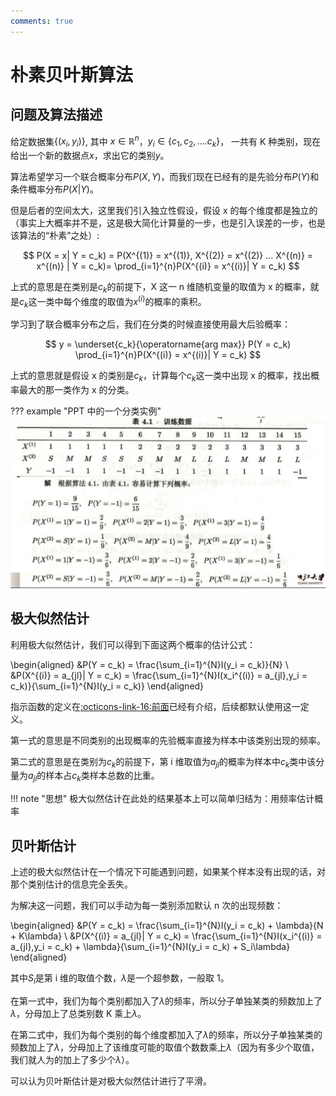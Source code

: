 ```yaml
---
comments: true
---
```


# 朴素贝叶斯算法

## 问题及算法描述

给定数据集$\{(x_i,y_i)\}$, 其中 $x \in \mathbb{R}^n$，$y_i \in \{ c_1,c_2,....c_k\}$， 一共有 K 种类别，现在给出一个新的数据点$x$，求出它的类别$y$。

算法希望学习一个联合概率分布$P(X,Y)$，而我们现在已经有的是先验分布$P(Y)$和条件概率分布$P(X|Y)$。

但是后者的空间太大，这里我们引入独立性假设，假设 x 的每个维度都是独立的（事实上大概率并不是，这是极大简化计算量的一步，也是引入误差的一步，也是该算法的“朴素”之处）:

$$
    P(X = x| Y = c_k) = P(X^{(1)} = x^{(1)}, X^{(2)} = x^{(2)} ... X^{(n)} = x^{(n)} | Y = c_k)=  \prod_{i=1}^{n}P(X^{(i)} = x^{(i)}| Y = c_k)
$$

上式的意思是在类别是$c_k$的前提下，X 这一 n 维随机变量的取值为 x 的概率，就是$c_k$这一类中每个维度的取值为$x^{(i)}$的概率的乘积。

学习到了联合概率分布之后，我们在分类的时候直接使用最大后验概率：

$$
    y = \underset{c_k}{\operatorname{arg max}} P(Y = c_k) \prod_{i=1}^{n}P(X^{(i)} = x^{(i)}| Y = c_k)
$$

上式的意思就是假设 x 的类别是$c_k$，计算每个$c_k$这一类中出现 x 的概率，找出概率最大的那一类作为 x 的分类。

??? example "PPT 中的一个分类实例"
    ![](images/Naive_Bayesian/2023-11-21-16-12-56.png#pic)

## 极大似然估计

利用极大似然估计，我们可以得到下面这两个概率的估计公式：

\begin{aligned}
    &P(Y = c_k) = \frac{\sum_{i=1}^{N}I(y_i = c_k)}{N} \\
    &P(X^{(i)} = a_{jl}| Y = c_k) = \frac{\sum_{i=1}^{N}I(x_i^{(i)} = a_{jl},y_i = c_k)}{\sum_{i=1}^{N}I(y_i = c_k)}
\end{aligned}

指示函数的定义在[:octicons-link-16:前面](https://stormckey.github.io/Note/Data%20Modeling/KNN/#_1)已经有介绍，后续都默认使用这一定义。

第一式的意思是不同类别的出现概率的先验概率直接为样本中该类别出现的频率。

第二式的意思是在类别为$c_k$的前提下，第 i 维取值为$a_{jl}$的概率为样本中$c_k$类中该分量为$a_{jl}$的样本占$c_k$类样本总数的比重。

!!! note "思想"
    极大似然估计在此处的结果基本上可以简单归结为：用频率估计概率

## 贝叶斯估计

上述的极大似然估计在一个情况下可能遇到问题，如果某个样本没有出现的话，对那个类别估计的信息完全丢失。

为解决这一问题，我们可以手动为每一类别添加默认 n 次的出现频数：

\begin{aligned}
    &P(Y = c_k) = \frac{\sum_{i=1}^{N}I(y_i = c_k) + \lambda}{N + K\lambda} \\
    &P(X^{(i)} = a_{jl}| Y = c_k) = \frac{\sum_{i=1}^{N}I(x_i^{(i)} = a_{jl},y_i = c_k) + \lambda}{\sum_{i=1}^{N}I(y_i = c_k) + S_i\lambda}
\end{aligned}

其中$S_i$是第 i 维的取值个数，$\lambda$是一个超参数，一般取 1。

在第一式中，我们为每个类别都加入了$\lambda$的频率，所以分子单独某类的频数加上了$\lambda$，分母加上了总类别数 K 乘上$\lambda$。

在第二式中，我们为每个类别的每个维度都加入了$\lambda$的频率，所以分子单独某类的频数加上了$\lambda$，分母加上了该维度可能的取值个数数乘上$\lambda$（因为有多少个取值，我们就人为的加上了多少个$\lambda$）。

可以认为贝叶斯估计是对极大似然估计进行了平滑。

